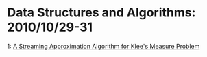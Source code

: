 # Data Structures and Algorithms: 2010/10/29-31  
1: [A Streaming Approximation Algorithm for Klee's Measure Problem](https://doi.org/10.48550/arXiv.1004.1569)  